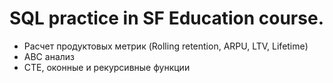 # SQL practice in SF Education course.

- Расчет продуктовых метрик (Rolling retention, ARPU, LTV, Lifetime) 
- ABC анализ
- CTE, оконные и рекурсивные функции

